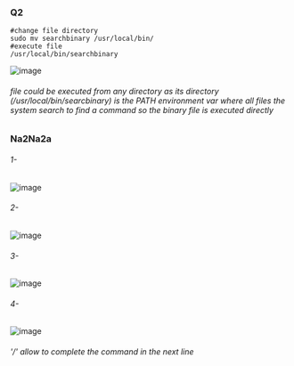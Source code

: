 ### Q2
```
#change file directory
sudo mv searchbinary /usr/local/bin/
#execute file
/usr/local/bin/searchbinary
```
![image](https://github.com/Somiahamdy/Embedded_Linux/assets/89600235/d93bebd5-08c3-49b1-ada0-9ee891a4f9c5)

###### file could be executed from any directory as its directory (/usr/local/bin/searcbinary) is the PATH environment var where all files the system search to find a command so the binary file is executed directly

### Na2Na2a
###### 1- 
![image](https://github.com/Somiahamdy/Embedded_Linux/assets/89600235/a9a54c88-f933-4b37-be4c-d1dc5196567c)
###### 2- 
![image](https://github.com/Somiahamdy/Embedded_Linux/assets/89600235/a4aa43db-dd9b-412a-98af-70f4b09c8684)
###### 3- 
![image](https://github.com/Somiahamdy/Embedded_Linux/assets/89600235/4cdda2fd-5e2a-414b-b5ca-3ef1182a0d20)
###### 4-
![image](https://github.com/Somiahamdy/Embedded_Linux/assets/89600235/93bce822-80cb-4b05-a750-5984b42aa3ee)
###### '/' allow to complete the command in the next line






